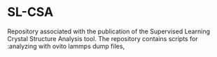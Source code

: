 # SL-CSA
Repository associated with the publication of the Supervised Learning Crystal Structure Analysis tool. The repository contains scripts for :analyzing with ovito lammps dump files,

